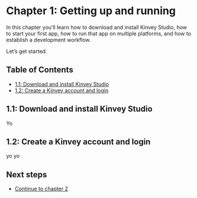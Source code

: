 # Chapter 1: Getting up and running

In this chapter you’ll learn how to download and install Kinvey Studio, how to start your first app, how to run that app on multiple platforms, and how to establish a development workflow.

Let’s get started.

## Table of Contents

* [1.1: Download and install Kinvey Studio](#1.1)
* [1.2: Create a Kinvey account and login](#1.2)

<h2 id="1.1">1.1: Download and install Kinvey Studio</h2>

Yo

<h2 id="1.2">1.2: Create a Kinvey account and login</h2>

yo yo

<!--
- Download and install
- Create account and login
- Create an app
- Run your app on the web
- Run your app on mobile
- Establish a development workflow
-->

## Next steps

* [Continue to chapter 2](#2.md)